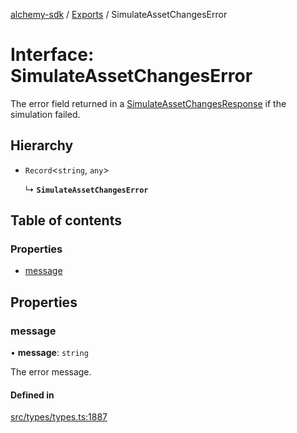 [alchemy-sdk](../README.md) / [Exports](../modules.md) / SimulateAssetChangesError

# Interface: SimulateAssetChangesError

The error field returned in a [SimulateAssetChangesResponse](SimulateAssetChangesResponse.md) if the
simulation failed.

## Hierarchy

- `Record`<`string`, `any`\>

  ↳ **`SimulateAssetChangesError`**

## Table of contents

### Properties

- [message](SimulateAssetChangesError.md#message)

## Properties

### message

• **message**: `string`

The error message.

#### Defined in

[src/types/types.ts:1887](https://github.com/alchemyplatform/alchemy-sdk-js/blob/5fad342/src/types/types.ts#L1887)
